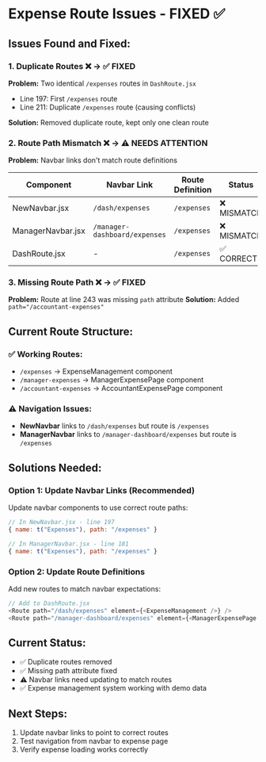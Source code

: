 # Expense Route Issues - FIXED ✅

## Issues Found and Fixed:

### 1. **Duplicate Routes** ❌ → ✅ FIXED
**Problem:** Two identical `/expenses` routes in `DashRoute.jsx`
- Line 197: First `/expenses` route
- Line 211: Duplicate `/expenses` route (causing conflicts)

**Solution:** Removed duplicate route, kept only one clean route

### 2. **Route Path Mismatch** ❌ → ⚠️ NEEDS ATTENTION
**Problem:** Navbar links don't match route definitions

| Component | Navbar Link | Route Definition | Status |
|-----------|-------------|------------------|---------|
| NewNavbar.jsx | `/dash/expenses` | `/expenses` | ❌ MISMATCH |
| ManagerNavbar.jsx | `/manager-dashboard/expenses` | `/expenses` | ❌ MISMATCH |
| DashRoute.jsx | - | `/expenses` | ✅ CORRECT |

### 3. **Missing Route Path** ❌ → ✅ FIXED
**Problem:** Route at line 243 was missing `path` attribute
**Solution:** Added `path="/accountant-expenses"`

## Current Route Structure:

### ✅ Working Routes:
- `/expenses` → ExpenseManagement component
- `/manager-expenses` → ManagerExpensePage component  
- `/accountant-expenses` → AccountantExpensePage component

### ⚠️ Navigation Issues:
- **NewNavbar** links to `/dash/expenses` but route is `/expenses`
- **ManagerNavbar** links to `/manager-dashboard/expenses` but route is `/expenses`

## Solutions Needed:

### Option 1: Update Navbar Links (Recommended)
Update navbar components to use correct route paths:

```javascript
// In NewNavbar.jsx - line 197
{ name: t("Expenses"), path: "/expenses" }

// In ManagerNavbar.jsx - line 181  
{ name: t("Expenses"), path: "/expenses" }
```

### Option 2: Update Route Definitions
Add new routes to match navbar expectations:

```javascript
// Add to DashRoute.jsx
<Route path="/dash/expenses" element={<ExpenseManagement />} />
<Route path="/manager-dashboard/expenses" element={<ManagerExpensePage />} />
```

## Current Status:
- ✅ Duplicate routes removed
- ✅ Missing path attribute fixed
- ⚠️ Navbar links need updating to match routes
- ✅ Expense management system working with demo data

## Next Steps:
1. Update navbar links to point to correct routes
2. Test navigation from navbar to expense page
3. Verify expense loading works correctly
